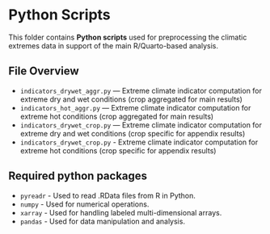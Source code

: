 # Python Scripts

This folder contains **Python scripts** used for preprocessing the climatic extremes data in support of the main R/Quarto-based analysis.

## File Overview

- `indicators_drywet_aggr.py` — Extreme climate indicator computation for extreme dry and wet conditions (crop aggregated for main results)
- `indicators_hot_aggr.py` — Extreme climate indicator computation for extreme hot conditions (crop aggregated for main results)
- `indicators_drywet_crop.py` — Extreme climate indicator computation for extreme dry and wet conditions (crop specific for appendix results)
- `indicators_drywet_crop.py` - Extreme climate indicator computation for extreme hot conditions (crop specific for appendix results)

## Required python packages
- `pyreadr` - Used to read .RData files from R in Python.
- `numpy` - Used for numerical operations.
- `xarray` - Used for handling labeled multi-dimensional arrays.
- `pandas` - Used for data manipulation and analysis.

